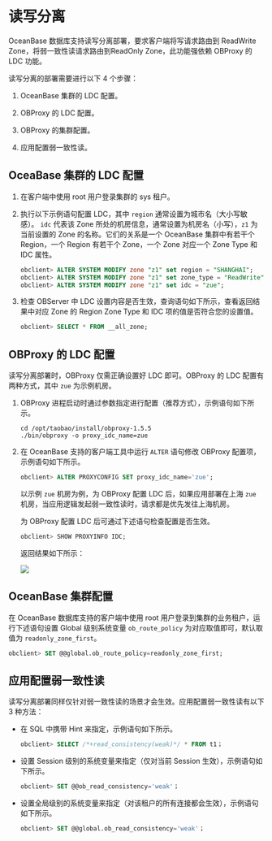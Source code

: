 读写分离 
=========================



OceanBase 数据库支持读写分离部署，要求客户端将写请求路由到 ReadWrite Zone，将弱一致性读请求路由到ReadOnly Zone，此功能强依赖 OBProxy 的 LDC 功能。

读写分离的部署需要进行以下 4 个步骤：

1. OceanBase 集群的 LDC 配置。

   

2. OBProxy 的 LDC 配置。

   

3. OBProxy 的集群配置。

   

4. 应用配置弱一致性读。

   




OceaBase 集群的 LDC 配置 
----------------------------

1. 在客户端中使用 root 用户登录集群的 sys 租户。

   

2. 执行以下示例语句配置 LDC，其中 `region` 通常设置为城市名（大小写敏感）。 `idc` 代表该 Zone 所处的机房信息，通常设置为机房名（小写），`z1` 为当前设置的 Zone 的名称。它们的关系是一个 OceanBase 集群中有若干个 Region，一个 Region 有若干个 Zone，一个 Zone 对应一个 Zone Type 和 IDC 属性。

   ```sql
   obclient> ALTER SYSTEM MODIFY zone "z1" set region = "SHANGHAI"; 
   obclient> ALTER SYSTEM MODIFY zone "z1" set zone_type = "ReadWrite";
   obclient> ALTER SYSTEM MODIFY zone "z1" set idc = "zue";
   ```

   

3. 检查 OBServer 中 LDC 设置内容是否生效，查询语句如下所示，查看返回结果中对应 Zone 的 Region Zone Type 和 IDC 项的值是否符合您的设置值。

   ```sql
   obclient> SELECT * FROM __all_zone;
   ```

   




OBProxy 的 LDC 配置 
-------------------------

读写分离部署时，OBProxy 仅需正确设置好 LDC 即可。OBProxy 的 LDC 配置有两种方式，其中 `zue` 为示例机房。

1. OBProxy 进程启动时通过参数指定进行配置（推荐方式），示例语句如下所示。

   ```shell
   cd /opt/taobao/install/obproxy-1.5.5
   ./bin/obproxy -o proxy_idc_name=zue
   ```

   

2. 在 OceanBase 支持的客户端工具中运行 `ALTER` 语句修改 OBProxy 配置项，示例语句如下所示。

   ```sql
   obclient> ALTER PROXYCONFIG SET proxy_idc_name='zue';
   ```

   

   以示例 `zue` 机房为例，为 OBProxy 配置 LDC 后，如果应用部署在上海 `zue` 机房，当应用逻辑发起弱一致性读时，请求都是优先发往上海机房。

   为 OBProxy 配置 LDC 后可通过下述语句检查配置是否生效。

   ```sql
   obclient> SHOW PROXYINFO IDC;
   ```

   

   返回结果如下所示：

   ![](https://help-static-aliyun-doc.aliyuncs.com/assets/img/zh-CN/6525858951/p147038.png)
   




OceanBase 集群配置 
-----------------------

在 OceanBase 数据库支持的客户端中使用 root 用户登录到集群的业务租户，运行下述语句设置 Global 级别系统变量 `ob_route_policy` 为对应取值即可，默认取值为 `readonly_zone_first`。

```sql
obclient> SET @@global.ob_route_policy=readonly_zone_first;
```



应用配置弱一致性读 
------------------

读写分离部署同样仅针对弱一致性读的场景才会生效。应用配置弱一致性读有以下 3 种方法：

* 在 SQL 中携带 Hint 来指定，示例语句如下所示。

  ```sql
  obclient> SELECT /*+read_consistency(weak)*/ * FROM t1；
  ```

  

* 设置 Session 级别的系统变量来指定（仅对当前 Session 生效），示例语句如下所示。

  ```sql
  obclient> SET @@ob_read_consistency='weak'；
  ```

  

* 设置全局级别的系统变量来指定（对该租户的所有连接都会生效），示例语句如下所示。

  ```sql
  obclient> SET @@global.ob_read_consistency='weak'；
  ```

  



